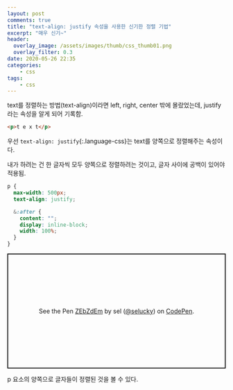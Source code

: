 ```yaml
---
layout: post
comments: true
title: "text-align: justify 속성을 사용한 신기한 정렬 기법"
excerpt: "매우 신기~"
header:
  overlay_image: /assets/images/thumb/css_thumb01.png
  overlay_filter: 0.3
date: 2020-05-26 22:35
categories:
    - css
tags:
    - css
---
```

text를 정렬하는 방법(text-align)이라면 left, right, center 밖에 몰랐었는데, justify라는 속성을 알게 되어 기록함.

```html
<p>t e x t</p>
```
우선 ```text-align: justify```{:.language-css}는 text를 양쪽으로 정렬해주는 속성이다.

내가 하려는 건 한 글자씩 모두 양쪽으로 정렬하려는 것이고, 글자 사이에 공백이 있어야 적용됨.

```scss
p {
  max-width: 500px;
  text-align: justify;

  &:after {
    content: "";
    display: inline-block;
    width: 100%;
  }
}
```

<p class="codepen" data-height="265" data-theme-id="default" data-default-tab="result" data-user="selucky" data-slug-hash="ZEbZdEm" style="height: 265px; box-sizing: border-box; display: flex; align-items: center; justify-content: center; border: 2px solid; margin: 1em 0; padding: 1em;" data-pen-title="ZEbZdEm">
  <span>See the Pen <a href="https://codepen.io/selucky/pen/ZEbZdEm">
  ZEbZdEm</a> by sel (<a href="https://codepen.io/selucky">@selucky</a>)
  on <a href="https://codepen.io">CodePen</a>.</span>
</p>
<script async src="https://static.codepen.io/assets/embed/ei.js"></script>

p 요소의 양쪽으로 글자들이 정렬된 것을 볼 수 있다.